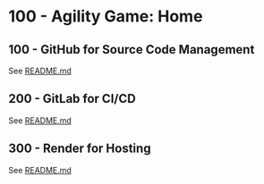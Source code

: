 # 100 - Agility Game: Home

## 100 - GitHub for Source Code Management

See [README.md](./100/README.md)

## 200 - GitLab for CI/CD

See [README.md](./200/README.md)

## 300 - Render for Hosting

See [README.md](./300/README.md)
